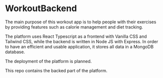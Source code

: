 # WorkoutBackend

The main purpose of this workout app is to help people with their exercises by providing features such as calorie management and diet tracking.

The platform uses React Typescript as a frontend with Vanilla CSS and Tailwind CSS, while the backend is written in Node JS with Express. 
In order to have an efficient and usable application, it stores all data in a MongoDB database.

The deployment of the platform is planned.

This repo contains the backed part of the platform.

